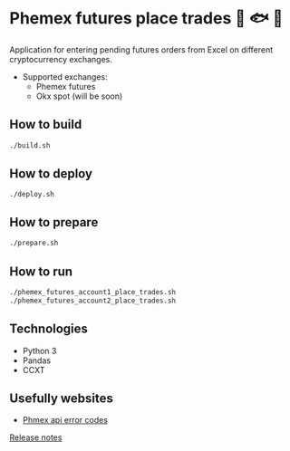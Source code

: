 # Phemex futures place trades 🌟 🐟 🐻
Application for entering pending futures orders from Excel on different cryptocurrency exchanges.

* Supported exchanges:
    * Phemex futures
    * Okx spot (will be soon)

## How to build
```bash
./build.sh
```

## How to deploy
```
./deploy.sh
```

## How to prepare
```bash
./prepare.sh
```

## How to run
```bash
./phemex_futures_account1_place_trades.sh
./phemex_futures_account2_place_trades.sh
```

## Technologies
* Python 3
* Pandas
* CCXT

## Usefully websites
* [Phmex api error codes](https://github.com/phemex/phemex-api-docs/blob/master/TradingErrorCode.md)

[Release notes](RELEASE_NOTES.md)